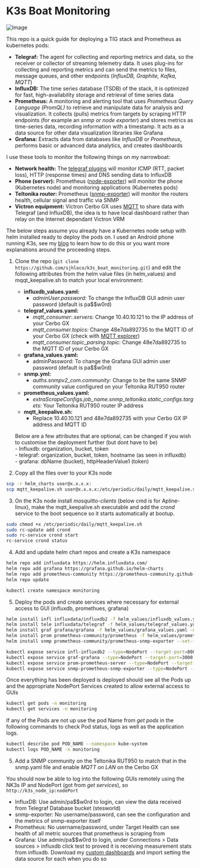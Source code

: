 # K3s Boat Monitoring

![Image](https://github.com/user-attachments/assets/13f4dac2-3d89-4ed3-b432-9085f582f636)

This repo is a quick guide for deploying a TIG stack and Prometheus as kubernetes pods:

- **Telegraf:** The agent for collecting and reporting metrics and data, so the receiver or collector of streaming telemetry data. It uses plug-ins for collecting and reporting metrics and can send the metrics to files, message queues, and other endpoints (*InfluxDB, Graphite, Kafka, MQTT*)
- **InfluxDB:** The time series database (TSDB) of the stack, it is optimized for fast, high-availability storage and retrieval of time series data
- **Prometheus:** A monitoring and alerting tool that uses *Prometheus Query Language (PromQL)* to retrieve and manipulate data for analysis and visualization. It collects (pulls) metrics from targets by scraping HTTP endpoints (for example an *snmp or node exporter*) and stores metrics as time-series data, recording information with a timestamp. It acts as a data source for other data visualization libraries like Grafana
- **Grafana:** Extracts data from databases like *InfluxDB* or *Prometheus*, performs basic or advanced data analytics, and creates dashboards

I use these tools to monitor the following things on my narrowboat:

- **Network health:** The [telegraf plugins](https://docs.influxdata.com/telegraf/v1/plugins/#input-plugins) will monitor ICMP (RTT, packet loss), HTTP (response times) and DNS sending data to InfluxDB
- **Phone (server):** Prometheus ([node-exporter](https://github.com/prometheus/node_exporter)) will monitor the phone (Kubernetes node) and monitoring applications (Kubernetes pods)
- **Teltonika router:** Prometheus ([snmp-exporter](https://github.com/prometheus/snmp_exporter/tree/main)) will monitor the routers health, cellular signal and traffic via SNMP
- **Victron equipment:** Victron Cerbo GX uses [MQTT](https://mqtt.org) to share data with Telegraf (and InfluxDB), the idea is to have local dashboard rather than relay on the Internet dependant Victron VRM

The below steps assume you already have a Kubernetes node setup with helm installed ready to deploy the pods on. I used an Android phone running K3s, see my [blog](https://theworldsgonemad.net/2025/k3s-boat-monitoring/) to learn how to do this or you want more explanations around the proceeding steps.

1. Clone the repo (`git clone https://github.com/sjhloco/k3s_boat_monitoring.git`) and edit the following attributes from the helm value files (in helm_values) and mqqt_keepalive.sh to match your local environment:
   - **influxdb_values.yaml:**
       - *adminUser.password:* To change the InfluxDB GUI admin user password (default is pa$$w0rd)
   - **telegraf_values.yaml:**
       - *mqtt_consumer:.servers:* Change 10.40.10.121 to the IP address of your Cerbo GX
       - *mqtt_consumer.topics:* Change 48e7da892735 to the MQTT ID of your Cerbo GX (check with [MQTT explorer](http://mqtt-explorer.com))
       - *mqtt_consumer.topic_parsing.topic:* Change 48e7da892735 to the MQTT ID of your Cerbo GX
   - **grafana_values.yaml:**
       - adminPassword: To change the Grafana GUI admin user password (default is pa$$w0rd)
   - **snmp.yml:**
       - *auths.snmpv2_com.community:* Change to be the same SNMP community value configured on your Teltonika RUT950 router
   - **prometheus_values.yaml:**
       - *extraScrapeConfigs.job_name.snmp_teltonika.static_configs.targets:* Your Teltonika RUT950 router IP address
   - **mqtt_keepalive.sh:**
       - Replace 10.40.10.121 and 48e7da892735 with your Cerbo GX IP address and MQTT ID
     
   Below are a few attributes that are optional, can be changed if you wish to customise the deployment further (but dont have to be)\
       - Influxdb: organization, bucket, token\
       - telegraf: organization, bucket, token, hostname (as seen in influxdb)\
       - grafana: dbName (bucket),  httpHeaderValue1 (token)

2. Copy all the files over to your K3s node

```bash
scp -r helm_charts user@x.x.x.x:
scp mqtt_keepalive.sh user@x.x.x.x:/etc/periodic/daily/mqtt_keepalive.sh
```

3. On the K3s node install *mosquitto-clients* (below cmd is for Apline-linux), make the mqtt_keepalive.sh executable and add the *crond* service to the boot sequence so it starts automatically at bootup.

```bash
sudo chmod +x /etc/periodic/daily/mqtt_keepalive.sh
sudo rc-update add crond
sudo rc-service crond start
rc-service crond status
```

4. Add and update helm chart repos and create a K3s namespace

```bash
helm repo add influxdata https://helm.influxdata.com/
helm repo add grafana https://grafana.github.io/helm-charts
helm repo add prometheus-community https://prometheus-community.github.io/helm-charts 
helm repo update

kubectl create namespace monitoring
```

5. Deploy the pods and create services where necessary for external access to GUI (influxdb, promethues, grafana)

```bash
helm install infl influxdata/influxdb2 -f helm_values/influxdb_values.yaml --namespace monitoring
helm install tele influxdata/telegraf -f helm_values/telegraf_values.yaml -n monitoring
helm install graf grafana/grafana -f helm_values/grafana_values.yaml -n monitoring
helm install prom prometheus-community/prometheus -f helm_values/prometheus_values.yaml -n monitoring
helm install snmp prometheus-community/prometheus-snmp-exporter --set-file config=helm_values/snmp.yml -n monitoring

kubectl expose service infl-influxdb2 --type=NodePort --target-port=8086 --name=infl-influxdb2-ext --namespace monitoring
kubectl expose service graf-grafana --type=NodePort --target-port=3000 --name=graf-grafana-ext --namespace monitoring
kubectl expose service prom-prometheus-server --type=NodePort --target-port=9090 --name=prom-prometheus-server-ext -n monitoring
kubectl expose service snmp-prometheus-snmp-exporter --type=NodePort --target-port=9116 --name=snmp-prometheus-snmp-exporter-ext -n monitoring
```

Once everything has been deployed is deployed should see all the Pods up and the appropriate NodePort Services created to allow external access to GUIs

```bash
kubectl get pods -n monitoring
kubectl get services -n monitoring
```

If any of the Pods are not up use the pod Name from *get pods* in the following commands to check Pod status, logs as well as the application logs.

```bash
kubectl describe pod POD_NAME --namespace kube-system
kubectl logs POD_NAME -n monitoring
```

5. Add a SNMP community on the Teltonika RUT950 to match that in the snmp.yaml file and enable *MQTT on LAN* on the Cerbo GX

You should now be able to log into the following GUIs remotely using the NK3s IP and NodePort (got from *get services*), so `http://k3s_node_ip:nodePort`

- InfluxDB: Use admin/pa$$w0rd to login, can view the data received from Telegraf Database bucket (stesworld)
- snmp-exporter: No username/password, can see the configuration and the metrics of snmp-exporter itself
- Prometheus: No username/password, under Target Health can see health of all metric sources that prometheus is scraping from
- Grafana: Use admin/pa$$w0rd to login, under Connections > Data sources > influxdb click test to proved it is receiving measurement stats from influxdb. Download my [custom dashboards](https://github.com/sjhloco/grafana_dashboards) and import setting the data source for each when you do so  
